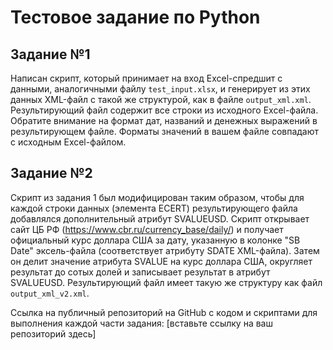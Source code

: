 # Тестовое задание по Python

## Задание №1

Написан скрипт, который принимает на вход Excel-спредшит с данными, аналогичными файлу `test_input.xlsx`, и генерирует из этих данных XML-файл с такой же структурой, как в файле `output_xml.xml`. Результирующий файл содержит все строки из исходного Excel-файла. Обратите внимание на формат дат, названий и денежных выражений в результирующем файле. Форматы значений в вашем файле совпадают с исходным Excel-файлом.

## Задание №2

Скрипт из задания 1 был модифицирован таким образом, чтобы для каждой строки данных (элемента ECERT) результирующего файла добавлялся дополнительный атрибут SVALUEUSD. Скрипт открывает сайт ЦБ РФ (https://www.cbr.ru/currency_base/daily/) и получает официальный курс доллара США за дату, указанную в колонке "SB Date" эксель-файла (соответствует атрибуту SDATE XML-файла). Затем он делит значение атрибута SVALUE на курс доллара США, округляет результат до сотых долей и записывает результат в атрибут SVALUEUSD. Результирующий файл имеет такую же структуру как файл `output_xml_v2.xml`.

Ссылка на публичный репозиторий на GitHub с кодом и скриптами для выполнения каждой части задания: [вставьте ссылку на ваш репозиторий здесь]
